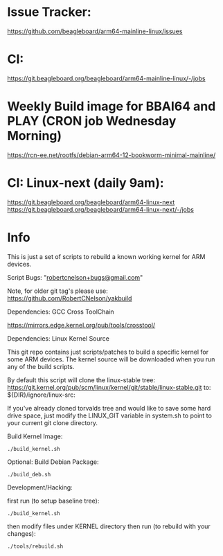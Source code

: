 # Issue Tracker:

https://github.com/beagleboard/arm64-mainline-linux/issues

# CI:

https://git.beagleboard.org/beagleboard/arm64-mainline-linux/-/jobs

# Weekly Build image for BBAI64 and PLAY (CRON job Wednesday Morning)

https://rcn-ee.net/rootfs/debian-arm64-12-bookworm-minimal-mainline/

# CI: Linux-next (daily 9am):

https://git.beagleboard.org/beagleboard/arm64-linux-next
https://git.beagleboard.org/beagleboard/arm64-linux-next/-/jobs

# Info

This is just a set of scripts to rebuild a known working kernel for ARM devices.

Script Bugs: "robertcnelson+bugs@gmail.com"

Note, for older git tag's please use: https://github.com/RobertCNelson/yakbuild

Dependencies: GCC Cross ToolChain

https://mirrors.edge.kernel.org/pub/tools/crosstool/

Dependencies: Linux Kernel Source

This git repo contains just scripts/patches to build a specific kernel for some
ARM devices. The kernel source will be downloaded when you run any of the build
scripts.

By default this script will clone the linux-stable tree:
https://git.kernel.org/pub/scm/linux/kernel/git/stable/linux-stable.git
to: ${DIR}/ignore/linux-src:

If you've already cloned torvalds tree and would like to save some hard drive
space, just modify the LINUX_GIT variable in system.sh to point to your current
git clone directory.

Build Kernel Image:

```
./build_kernel.sh
```

Optional: Build Debian Package:

```
./build_deb.sh
```

Development/Hacking:

first run (to setup baseline tree):

```
./build_kernel.sh
```

then modify files under KERNEL directory
then run (to rebuild with your changes):

```
./tools/rebuild.sh
```

